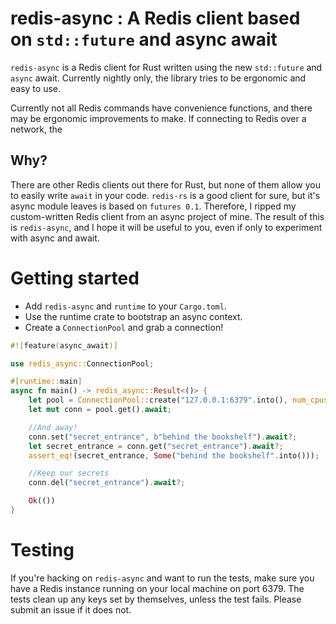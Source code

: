 # redis-async : A Redis client based on `std::future` and async await
`redis-async` is a Redis client for Rust written using the new `std::future` and `async` await. Currently nightly only, the library tries to be ergonomic and easy to use.

Currently not all Redis commands have convenience functions, and there may be ergonomic improvements to make. If connecting to Redis over a network, the

## Why?
There are other Redis clients out there for Rust, but none of them allow you to easily write `await` in your code. `redis-rs` is a good client for sure, but it's async module leaves is based on `futures 0.1`. Therefore, I ripped my custom-written Redis client from an async project of mine. The result of this is `redis-async`, and I hope it will be useful to you, even if only to experiment with async and await.

# Getting started
- Add `redis-async` and `runtime` to your `Cargo.toml`.
- Use the runtime crate to bootstrap an async context.
- Create a `ConnectionPool` and grab a connection!

```rust
#![feature(async_await)]

use redis_async::ConnectionPool;

#[runtime::main]
async fn main() -> redis_async::Result<()> {
    let pool = ConnectionPool::create("127.0.0.1:6379".into(), num_cpus::get()).await?;
    let mut conn = pool.get().await;

    //And away!
    conn.set("secret_entrance", b"behind the bookshelf").await?;
    let secret_entrance = conn.get("secret_entrance").await?;
    assert_eq!(secret_entrance, Some("behind the bookshelf".into()));

    //Keep our secrets
    conn.del("secret_entrance").await?;

    Ok(())
}
```

# Testing
If you're hacking on `redis-async` and want to run the tests, make sure you have a Redis instance running on your local machine on port 6379. The tests clean up any keys set by themselves, unless the test fails. Please submit an issue if it does not.
